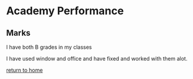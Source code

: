 # Academy Performance

## Marks

I have both B grades in my classes 

I have used window and office and have fixed and worked with them alot.

[return to home](./README.md)
